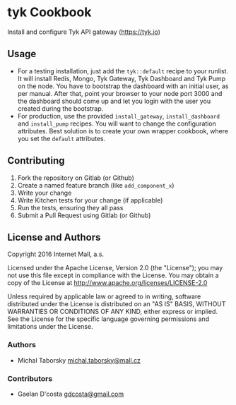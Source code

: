 tyk Cookbook
============

Install and configure Tyk API gateway (https://tyk.io)

## Usage

- For a testing installation, just add the `tyk::default` recipe to your 
runlist. It will install Redis, Mongo, Tyk Gateway, Tyk Dashboard and Tyk Pump
on the node. You have to bootstrap the dashboard with an initial user, as per
manual.
After that, point your browser to your node port 3000 and the dashboard
should come up and let you login with the user you created during the
bootstrap.
- For production, use the provided `install_gateway`, `install_dashboard` and
`install_pump` recipes. You will want to change the configuration attributes.
Best solution is to create your own wrapper cookbook, where you set the
`default` attributes.

## Contributing

1. Fork the repository on Gitlab (or Github)
2. Create a named feature branch (like `add_component_x`)
3. Write your change
4. Write Kitchen tests for your change (if applicable)
5. Run the tests, ensuring they all pass
6. Submit a Pull Request using Gitlab (or Github)

## License and Authors

Copyright 2016 Internet Mall, a.s.

Licensed under the Apache License, Version 2.0 (the "License"); you may not use this file except in compliance with the License. You may obtain a copy of the License at http://www.apache.org/licenses/LICENSE-2.0

Unless required by applicable law or agreed to in writing, software distributed under the License is distributed on an "AS IS" BASIS, WITHOUT WARRANTIES OR CONDITIONS OF ANY KIND, either express or implied. See the License for the specific language governing permissions and limitations under the License.

### Authors
- Michal Taborsky <michal.taborsky@mall.cz>

### Contributors
- Gaelan D'costa <gdcosta@gmail.com>

